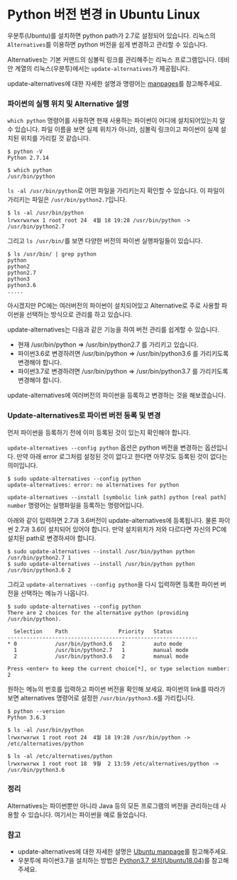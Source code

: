 # Python 버전 변경 in Ubuntu Linux



우분투\(Ubuntu\)를 설치하면 python path가 2.7로 설정되어 있습니다. 리눅스의 `Alternatives`를 이용하면 python 버전을 쉽게 변경하고 관리할 수 있습니다.

Alternatives는 기본 커맨드의 심볼릭 링크를 관리해주는 리눅스 프로그램입니다. 데비안 계열의 리눅스\(우분투\)에서는 `update-alternatives`가 제공됩니다.

update-alternatives에 대한 자세한 설명과 명령어는 [manpages](http://manpages.ubuntu.com/manpages/trusty/man8/update-alternatives.8.html)를 참고해주세요.

### 파이썬의 실행 위치 및 Alternative 설명

`which python` 명령어를 사용하면 현재 사용하는 파이썬이 어디에 설치되어있는지 알 수 있습니다. 파일 이름을 보면 실제 위치가 아니라, 심볼릭 링크이고 파이썬이 실제 설치된 위치를 가리킬 것 같습니다.

```text
$ python -V
Python 2.7.14

$ which python
/usr/bin/python
```

`ls -al /usr/bin/python`로 어떤 파일을 가리키는지 확인할 수 있습니다. 이 파일이 가리키는 파일은 `/usr/bin/python2.7`입니다.

```text
$ ls -al /usr/bin/python
lrwxrwxrwx 1 root root 24  4월 18 19:28 /usr/bin/python -> /usr/bin/python2.7
```

그리고 `ls /usr/bin/`를 보면 다양한 버전의 파이썬 실행파일들이 있습니다.

```text
$ ls /usr/bin/ | grep python
python
python2
python2.7
python3
python3.6
.....
```

아시겠지만 PC에는 여러버전의 파이썬이 설치되어있고 Alternative로 주로 사용할 파이썬을 선택하는 방식으로 관리를 하고 있습니다.

update-alternatives는 다음과 같은 기능을 하여 버전 관리를 쉽게할 수 있습니다.

* 현재 /usr/bin/python =&gt; /usr/bin/python2.7 를 가리키고 있습니다.
* 파이썬3.6로 변경하려면 /usr/bin/python =&gt; /usr/bin/python3.6 를 가리키도록 변경해야 합니다.
* 파이썬3.7로 변경하려면 /usr/bin/python =&gt; /usr/bin/python3.7 를 가리키도록 변경해야 합니다.

update-alternatives에 여러버전의 파이썬을 등록하고 변경하는 것을 해보겠습니다.

### Update-alternatives로 파이썬 버전 등록 및 변경

먼저 파이썬을 등록하기 전에 이미 등록된 것이 있는지 확인해야 합니다.

`update-alternatives --config python` 옵션은 python 버전을 변경하는 옵션입니다. 만약 아래 error 로그처럼 설정된 것이 없다고 한다면 아무것도 등록된 것이 없다는 의미입니다.

```text
$ sudo update-alternatives --config python
update-alternatives: error: no alternatives for python
```

`update-alternatives --install [symbolic link path] python [real path] number` 명령어는 실행파일을 등록하는 명령어입니다.

아래와 같이 입력하면 2.7과 3.6버전이 update-alternatives에 등록됩니다. 물론 파이썬 2.7과 3.6이 설치되어 있어야 합니다. 만약 설치위치가 저와 다르다면 자신의 PC에 설치된 path로 변경하셔야 합니다.

```text
$ sudo update-alternatives --install /usr/bin/python python /usr/bin/python2.7 1
$ sudo update-alternatives --install /usr/bin/python python /usr/bin/python3.6 2
```

그리고 `update-alternatives --config python`을 다시 입력하면 등록한 파이썬 버전을 선택하는 메뉴가 나옵니다.

```text
$ sudo update-alternatives --config python
There are 2 choices for the alternative python (providing /usr/bin/python).

  Selection    Path                Priority   Status
------------------------------------------------------------
* 0            /usr/bin/python3.6   2         auto mode
  1            /usr/bin/python2.7   1         manual mode
  2            /usr/bin/python3.6   2         manual mode

Press <enter> to keep the current choice[*], or type selection number: 2
```

원하는 메뉴의 번호를 입력하고 파이썬 버전을 확인해 보세요. 파이썬의 link를 따라가보면 alternatives 명령어로 설정한 `/usr/bin/python3.6`를 가리킵니다.

```text
$ python --version
Python 3.6.3

$ ls -al /usr/bin/python
lrwxrwxrwx 1 root root 24  4월 18 19:28 /usr/bin/python -> /etc/alternatives/python

$ ls -al /etc/alternatives/python
lrwxrwxrwx 1 root root 18  9월  2 13:59 /etc/alternatives/python -> /usr/bin/python3.6
```

### 정리

Alternatives는 파이썬뿐만 아니라 Java 등의 모든 프로그램의 버전을 관리하는데 사용할 수 있습니다. 여기서는 파이썬을 예로 들었습니다.

### 참고

* update-alternatives에 대한 자세한 설명은 [Ubuntu manpage](http://manpages.ubuntu.com/manpages/trusty/man8/update-alternatives.8.html)를 참고해주세요.
* 우분투에 파이썬3.7을 설치하는 방법은 [Python3.7 설치\(Ubuntu18.04\)](https://codechacha.com/ko/install-python37-in-ubuntu1804/)를 참고해주세요.

